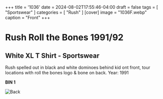 +++
title = '1036'
date = 2024-08-02T17:55:46-04:00
draft = false
tags = [ "Sportswear" ]
categories = [ "Rush" ]
[cover]
image = "1036F.webp"
caption = "Front"
+++
# Rush Roll the Bones 1991/92
## White XL T Shirt - Sportswear

Rush spelled out in black and white dominoes behind kid ont front, tour locations with roll the bones logo & bone on back. Year: 1991

**BIN 1**

![Back](/1036B.webp)
